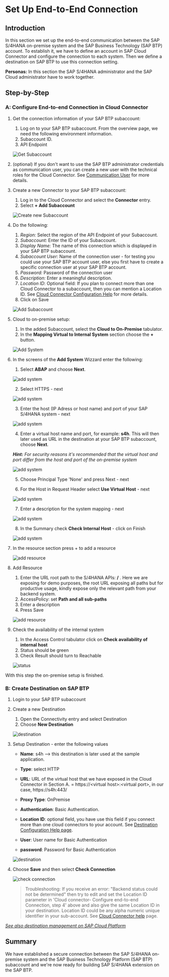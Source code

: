 # Set Up End-to-End Connection

## Introduction

In this section we set up the end-to-end communication between the SAP S/4HANA on-premise system and the SAP Business Technology (SAP BTP) account. To establish it, we have to define an account in SAP Cloud Connector and configure the connection to each system. Then we define a destination on SAP BTP to use this connection setting.

**Personas:** In this section the SAP S/4HANA administrator and the SAP Cloud administrator have to work together.

## Step-by-Step

### **A: Configure End-to-end Connection in Cloud Connector**


1. Get the connection information of your SAP BTP subaccount:
   1. Log on to your SAP BTP subaccount. From the overview page, we need the following environment information.
   2. Subaccount ID.
   3. API Endpoint

   ![Get Subaccount](./images/subaccount.png)

2. (optional) If you don't want to use the SAP BTP administrator credentials as communication user, you can create a new user with the technical roles for the Cloud Connector. See [Communication User](https://help.sap.com/viewer/cca91383641e40ffbe03bdc78f00f681/Cloud/en-US/daca64dacc6148fcb5c70ed86082ef91.html) for more details.

3. Create a new Connector to your SAP BTP subaccount:
   1. Log in to the Cloud Connector and select the **Connector** entry.
   2. Select **+ Add Subaccount**

   ![Create new Subaccount](./images/CCCreateSubaccount.png)

4. Do the following:
   1. *Region:* Select the region of the API Endpoint of your Subaccount.
   2. *Subaccount:* Enter the ID of your Subaccount.
   3. *Display Name:* The name of this connection which is displayed in your SAP BTP subaccount.
   4. *Subaccount User:* Name of the connection user - for testing you could use your SAP BTP account user, else you first have to create a specific connection user at your SAP BTP account.
   5. *Password:* Password of the connection user
   6. *Description:* Enter a meaningful description.
   7. *Location ID*: Optional field: If you plan to connect more than one Cloud Connector to a subaccount, then you can mention a Location ID. See [Cloud Connector Configuration Help](https://help.sap.com/viewer/cca91383641e40ffbe03bdc78f00f681/Cloud/en-US/db9170a7d97610148537d5a84bf79ba2.html#loiodb9170a7d97610148537d5a84bf79ba2__configure_proxy) for more details.
   8. Click on Save

   ![Add Subaccount](./images/addSubAccount.png)

5. Cloud to on-premise setup:
   1. In the added Subaccount, select the **Cloud to On-Premise** tabulator.
   2. In the **Mapping Virtual to Internal System** section choose the **+** button.

   ![Add System](./images/CCAddResource.png)

6. In the screens of the **Add System** Wizzard enter the following:

    1. Select **ABAP** and choose **Next**.

    ![add system](./images/add-system1.png)

    2. Select HTTPS - next

    ![add system](./images/add-system2.png)

    3. Enter the host (IP Adress or host name) and port of your SAP S/4HANA system - next

    ![add system](./images/add-system3.png)


    4. Enter a virtual host name and port, for example: **s4h**. This will then later used as URL in the destination at your SAP BTP subaccount, choose **Next**.

     ***Hint:** For security reasons it's recommended that the virtual host and port differ from the host and port of the on-premise system*

    ![add system](./images/add-system4.png)


    5. Choose Principal Type 'None' and press Next - next


    6. For the Host in Request Header select **Use Virtual Host** - next

    ![add system](./images/add-system6.png)


    7. Enter a description for the system mapping - next

    ![add system](./images/add-system7.png)


    8. In the Summary check **Check Internal Host** - click on Finish

    ![add system](./images/add-system8.png)


7. In the resource section press + to add a resource

    ![add resource](./images/add-resource.png)

8. Add Resource
   1. Enter the URL root path to the S/4HANA APIs: **/** . Here we are exposing for demo purposes, the root URL exposing all paths but for productive usage, kindly expose only the relevant path from your backend system.
   2. AccessPolicy: set **Path and all sub-paths**
   3. Enter a description
   4. Press Save

   ![add resource](./images/CCAddResource2.png)


9. Check the availability of the internal system
    1. In the Access Control tabulator click on **Check availability of internal host**
    2. Status should be green
    3. Check Result should turn to Reachable

     ![status](./images/cc-status.png)

With this step the on-premise setup is finished.

### **B: Create Destination on SAP BTP**


1. Login to your SAP BTP subaccount
2. Create a new Destination
   1. Open the Connectivity entry and select Destination
   2. Choose **New Destination**

   ![destination](./images/scp-destination.png)

3. Setup Destination - enter the following values
    * **Name**:  s4h  --> this destination is later used at the sample application.
    * **Type**:  select HTTP
    * **URL**:  URL of the virtual host that we have exposed in the Cloud Connector in Section A. =  https://\<virtual host\>:\<virtual port\>, in our case, https://s4h:443/

    * **Proxy Type**: OnPremise
    * **Authentication**: Basic Authentication.
    * **Location ID**: optional field, you have use this field if you connect more than one cloud connectors to your account. See [Destination Configuration Help page](https://help.sap.com/viewer/6d3eac5a9e3144a7b43932a1078c7628/Cloud/en-US/0a2e5a45d5494ec08318ead2019d54db.html).
    * **User**: User name for Basic Authentication
    * **password**: Password for Basic Authentication

   ![destination](./images/scp-destination3a.png)

4. Choose **Save** and then select **Check Connection**

   ![check connection](./images/scp-destination3.png)

   >Troubleshooting: If you receive an error: "Backend status could not be determined" then try to edit and set the Location ID parameter in 'Cloud connector- Configure end-to-end Connection, step 4' above and also give the same Location ID in your destination. Location ID could be any alpha numeric unique identifier in your sub-account. See [Cloud Connector help](https://help.sap.com/viewer/cca91383641e40ffbe03bdc78f00f681/Cloud/en-US/db9170a7d97610148537d5a84bf79ba2.html#loiodb9170a7d97610148537d5a84bf79ba2__configure_proxy) page.

*[See also destination management on SAP Cloud Platform](https://help.sap.com/viewer/cca91383641e40ffbe03bdc78f00f681/Cloud/en-US/84e45e071c7646c88027fffc6a7bb787.html)*


## Summary
We have established a secure connection between the SAP S/4HANA on-premise system and the SAP Business Technology Platform (SAP BTP) subaccount and we're now ready for building SAP S/4HANA extension on the SAP BTP.





